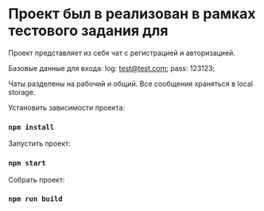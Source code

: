 <h1>Проект был в реализован в рамках тестового задания для <TOT systems></h1>
Проект представляет из себя чат с регистрацией и авторизацией.

  Базовые данные для входа:
log: test@test.com;
pass: 123123;
  
Чаты разделены на рабочий и общий.
Все сообщения храняться в local storage.

Установить зависимости проекта: 
### `npm install`

Запустить проект:
### `npm start`

Собрать проект:
### `npm run build`


